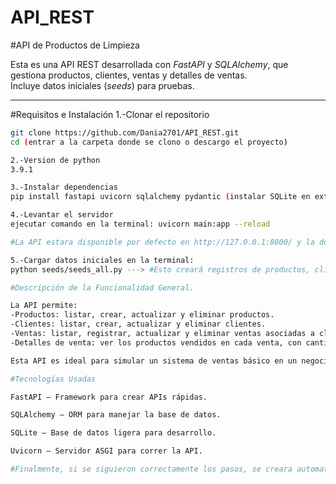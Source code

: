 # API_REST

#API de Productos de Limpieza

Esta es una API REST desarrollada con *FastAPI* y *SQLAlchemy*, que gestiona productos, clientes, ventas y detalles de ventas.  
Incluye datos iniciales (*seeds*) para pruebas.

-----------------------------------------------------------------------------

#Requisitos e Instalación
1.-Clonar el repositorio
```bash
git clone https://github.com/Dania2701/API_REST.git
cd (entrar a la carpeta donde se clono o descargo el proyecto)

2.-Version de python 
3.9.1

3.-Instalar dependencias
pip install fastapi uvicorn sqlalchemy pydantic (instalar SQLite en extensiones en caso de no tener la extension con anterioridad)

4.-Levantar el servidor 
ejecutar comando en la terminal: uvicorn main:app --reload

#La API estara disponible por defecto en http://127.0.0.1:8000/ y la documentacion en http://127.0.0.1:8000/docs

5.-Cargar datos iniciales en la terminal: 
python seeds/seeds_all.py ---> #Esto creará registros de productos, clientes y ventas con detalles aleatorios

#Descripción de la Funcionalidad General. 

La API permite:
-Productos: listar, crear, actualizar y eliminar productos.
-Clientes: listar, crear, actualizar y eliminar clientes.
-Ventas: listar, registrar, actualizar y eliminar ventas asociadas a clientes.
-Detalles de venta: ver los productos vendidos en cada venta, con cantidad, precio y descuentos aplicados.

Esta API es ideal para simular un sistema de ventas básico en un negocio de productos de limpieza.

#Tecnologías Usadas

FastAPI – Framework para crear APIs rápidas.

SQLAlchemy – ORM para manejar la base de datos.

SQLite – Base de datos ligera para desarrollo.

Uvicorn – Servidor ASGI para correr la API.

#Finalmente, si se siguieron correctamente los pasos, se creara automaticamente una base de datos con el nombre "test.db"